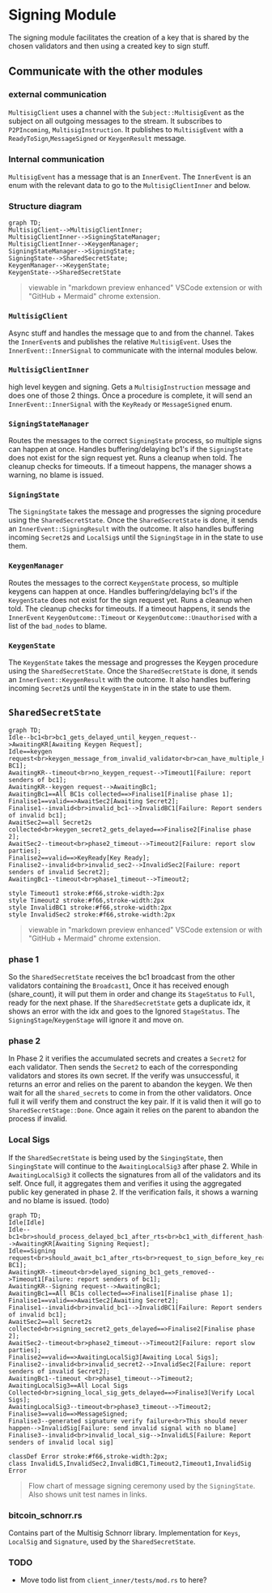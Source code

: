 # Signing Module

The signing module facilitates the creation of a key that is shared by the chosen validators and then using a created key to sign stuff.

## Communicate with the other modules

### external communication

`MultisigClient` uses a channel with the `Subject::MultisigEvent` as the subject on all outgoing messages to the stream.
It subscribes to `P2PIncoming`, `MultisigInstruction`.
It publishes to `MultisigEvent` with a `ReadyToSign`,`MessageSigned` or `KeygenResult` message.

### Internal communication

`MultisigEvent` has a message that is an `InnerEvent`.
The `InnerEvent` is an enum with the relevant data to go to the `MultisigClientInner` and below.

### Structure diagram

```mermaid
graph TD;
MultisigClient-->MultisigClientInner;
MultisigClientInner-->SigningStateManager;
MultisigClientInner-->KeygenManager;
SigningStateManager-->SigningState;
SigningState-->SharedSecretState;
KeygenManager-->KeygenState;
KeygenState-->SharedSecretState
```

>viewable in "markdown preview enhanced" VSCode extension or with "GitHub + Mermaid" chrome extension.

### `MultisigClient`

Async stuff and handles the message que to and from the channel.
Takes the `InnerEvent`s and publishes the relative `MultisigEvent`.
Uses the `InnerEvent::InnerSignal` to communicate with the internal modules below.

### `MultisigClientInner`

high level keygen and signing. Gets a `MultisigInstruction` message and does one of those 2 things.
Once a procedure is complete, it will send an `InnerEvent::InnerSignal` with the `KeyReady` or `MessageSigned` enum.

### `SigningStateManager`

Routes the messages to the correct `SigningState` process, so multiple signs can happen at once.
Handles buffering/delaying bc1's if the `SigningState` does not exist for the sign request yet.
Runs a cleanup when told. The cleanup checks for timeouts.
If a timeout happens, the manager shows a warning, no blame is issued.

### `SigningState`

The `SigningState` takes the message and progresses the signing procedure using the `SharedSecretState`.
Once the `SharedSecretState` is done, it sends an `InnerEvent::SigningResult` with the outcome.
It also handles buffering incoming `Secret2`s and `LocalSig`s until the `SigningStage` in in the state to use them.

### `KeygenManager`

Routes the messages to the correct `KeygenState` process, so multiple keygens can happen at once.
Handles buffering/delaying bc1's if the `KeygenState` does not exist for the sign request yet.
Runs a cleanup when told. The cleanup checks for timeouts.
If a timeout happens, it sends the `InnerEvent` `KeygenOutcome::Timeout` or `KeygenOutcome::Unauthorised` with a list of the `bad_nodes` to blame.

### `KeygenState`

The `KeygenState` takes the message and progresses the Keygen procedure using the `SharedSecretState`.
Once the `SharedSecretState` is done, it sends an `InnerEvent::KeygenResult` with the outcome.
It also handles buffering incoming `Secret2`s until the `KeygenState` in in the state to use them.

## `SharedSecretState`

```mermaid
graph TD;
Idle--bc1<br>bc1_gets_delayed_until_keygen_request-->AwaitingKR[Awaiting Keygen Request];
Idle==keygen request<br>keygen_message_from_invalid_validator<br>can_have_multiple_keys<br>cannot_create_key_for_known_id==>AwaitingBc1[Awaiting BC1];
AwaitingKR--timeout<br>no_keygen_request-->Timeout1[Failure: report senders of bc1];
AwaitingKR--keygen request-->AwaitingBc1;
AwaitingBc1==All BC1s collected==>Finalise1[Finalise phase 1];
Finalise1==valid==>AwaitSec2[Awaiting Secret2];
Finalise1--invalid<br>invalid_bc1-->InvalidBC1[Failure: Report senders of invalid bc1];
AwaitSec2==all Secret2s collected<br>keygen_secret2_gets_delayed==>Finalise2[Finalise phase 2];
AwaitSec2--timeout<br>phase2_timeout-->Timeout2[Failure: report slow parties];
Finalise2==valid==>KeyReady[Key Ready];
Finalise2--invalid<br>invalid_sec2-->InvalidSec2[Failure: report senders of invalid Secret2];
AwaitingBc1--timeout<br>phase1_timeout-->Timeout2;

style Timeout1 stroke:#f66,stroke-width:2px
style Timeout2 stroke:#f66,stroke-width:2px
style InvalidBC1 stroke:#f66,stroke-width:2px
style InvalidSec2 stroke:#f66,stroke-width:2px
```

>viewable in "markdown preview enhanced" VSCode extension or with "GitHub + Mermaid" chrome extension.

### phase 1

So the `SharedSecretState` receives the bc1 broadcast from the other validators containing the `Broadcast1`,
Once it has received enough (share_count), it will put them in order and change its `StageStatus` to `Full`, ready for the next phase.
If the `SharedSecretState` gets a duplicate idx, it shows an error with the idx and goes to the Ignored `StageStatus`. The `SigningStage`/`KeygenStage` will ignore it and move on.

### phase 2

In Phase 2 it verifies the accumulated secrets and creates a `Secret2` for each validator.
Then sends the `Secret2` to each of the corresponding validators and stores its own secret.
If the verify was unsuccessful, it returns an error and relies on the parent to abandon the keygen.
We then wait for all the `shared_secrets` to come in from the other validators. Once full it will verify them and construct the key pair.
If it is valid then it will go to `SharedSecretStage::Done`.
Once again it relies on the parent to abandon the process if invalid.

### Local Sigs

If the `SharedSecretState` is being used by the `SingingState`, then `SingingState` will continue to the `AwaitingLocalSig3` after phase 2.
While in `AwaitingLocalSig3`  it collects the signatures from all of the validators and its self.
Once full, it aggregates them and verifies it using the aggregated public key generated in phase 2.
If the verification fails, it shows a warning and no blame is issued. (todo)

```mermaid
graph TD;
Idle[Idle]
Idle--bc1<br>should_process_delayed_bc1_after_rts<br>bc1_with_different_hash-->AwaitingKR[Awaiting Signing Request];
Idle==Signing request<br>should_await_bc1_after_rts<br>request_to_sign_before_key_ready<br>unknown_signer_ids_gracefully_handled<br>cannot_create_duplicate_sign_request<br>sign_request_from_invalid_validator==>AwaitingBc1[Awaiting BC1];
AwaitingKR--timeout<br>delayed_signing_bc1_gets_removed-->Timeout1[Failure: report senders of bc1];
AwaitingKR--Signing request-->AwaitingBc1;
AwaitingBc1==All BC1s collected==>Finalise1[Finalise phase 1];
Finalise1==valid==>AwaitSec2[Awaiting Secret2];
Finalise1--invalid<br>invalid_bc1-->InvalidBC1[Failure: Report senders of invalid bc1];
AwaitSec2==all Secret2s collected<br>signing_secret2_gets_delayed==>Finalise2[Finalise phase 2];
AwaitSec2--timeout<br>phase2_timeout-->Timeout2[Failure: report slow parties];
Finalise2==valid==>AwaitingLocalSig3[Awaiting Local Sigs];
Finalise2--invalid<br>invalid_secret2-->InvalidSec2[Failure: report senders of invalid Secret2];
AwaitingBc1--timeout <br>phase1_timeout-->Timeout2;
AwaitingLocalSig3==All Local Sigs Collected<br>signing_local_sig_gets_delayed==>Finalise3[Verify Local Sigs];
AwaitingLocalSig3--timeout<br>phase3_timeout-->Timeout2;
Finalise3==valid==>MessageSigned;
Finalise3--generated signature verify failure<br>This should never happen-->InvalidSig[Failure: send invalid signal with no blame]
Finalise3--invalid<br>invalid_local_sig-->InvalidLS[Failure: Report senders of invalid local sig]

classDef Error stroke:#f66,stroke-width:2px;
class InvalidLS,InvalidSec2,InvalidBC1,Timeout2,Timeout1,InvalidSig Error
```

>Flow chart of message signing ceremony used by the `SigningState`. Also shows unit test names in links.

### bitcoin_schnorr.rs

Contains part of the Multisig Schnorr library. Implementation for `Keys`, `LocalSig` and `Signature`, used by the `SharedSecretState`.

### TODO

- Move todo list from `client_inner/tests/mod.rs` to here?
